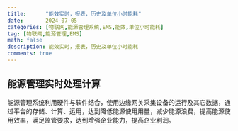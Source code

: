 ```yaml
---
title:      "能效实时，报表，历史及单位小时能耗"
date:       2024-07-05
categories: [物联网,能源管理系统,EMS,能效,单位小时能耗]
tag: [物联网,能源管理,EMS]
math: false
description: 能效实时，报表，历史及单位小时能耗
comments: true
---
```


## 能源管理实时处理计算

能源管理系统利用硬件与软件结合，使用边缘网关采集设备的运行及其它数据，通过平台的存储、计算、运用，达到降低能源使用用量，减少能源浪费，提高能源使用效率，满足监管要求，达到增强企业能力，提高企业利润。

